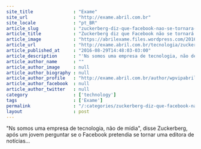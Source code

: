 ```yaml
---
site_title               : "Exame"
site_url                 : "http://exame.abril.com.br"
site_locale              : "pt_BR"
article_slug             : "zuckerberg-diz-que-facebook-nao-se-tornara-empresa-de-midia"
article_title            : "Zuckerberg diz que Facebook não se tornará empresa de mídia"
article_image            : "https://abrilexame.files.wordpress.com/2016/09/size_960_16_9_mark-facebook6.jpg?quality=70&strip=all&w=960"
article_url              : "http://exame.abril.com.br/tecnologia/zuckerberg-diz-que-facebook-nao-se-tornara-empresa-de-midia/"
article_published_at     : "2016-08-29T14:48:03-03:00"
article_description      : "'Ns somos uma empresa de tecnologia, não de mídia', disse Zuckerberg, após um jovem perguntar se o Facebook pretendia se tornar uma editora de notícias..."
article_author_name      : ""
article_author_image     : null
article_author_biography : null
article_author_profile   : "http://exame.abril.com.br/author/wpvipabril/"
article_author_facebook  : null
article_author_twitter   : null
category                 : ['technology']
tags                     : ['Exame']
permalink                : "/:categories/zuckerberg-diz-que-facebook-nao-se-tornara-empresa-de-midia/"
layout                   : post
---
```


"Ns somos uma empresa de tecnologia, não de mídia", disse Zuckerberg, após um jovem perguntar se o Facebook pretendia se tornar uma editora de notícias...
